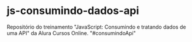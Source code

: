 # js-consumindo-dados-api

Repositório do treinamento "JavaScript: Consumindo e tratando dados de uma API" da Alura Cursos Online.
"#consumindoApi" 
